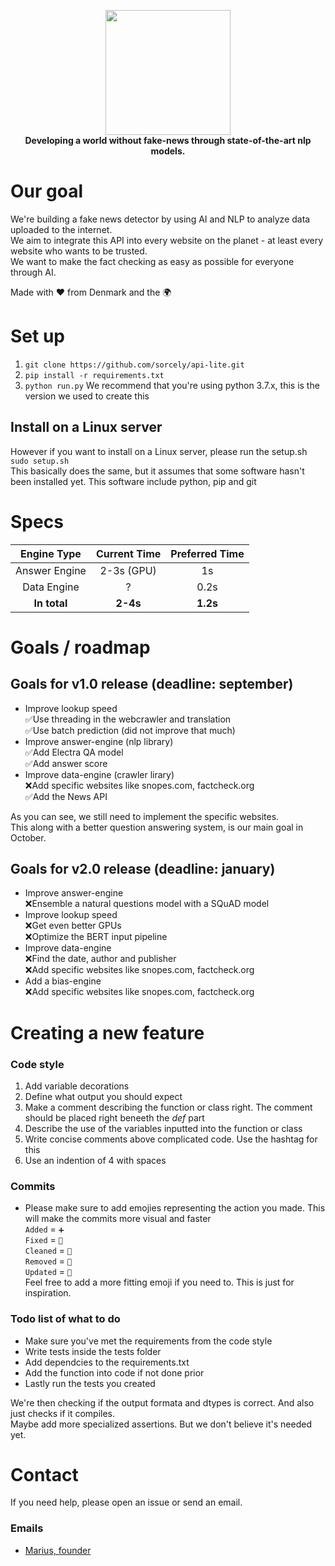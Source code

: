 <p align="center">
  <a href="https://sorcely.tech">
    <img src="https://github.com/sorcely/api-lite/blob/master/.github/logo-lg.png" height="200">  
  </a>
  <br><b>Developing a world without fake-news through state-of-the-art nlp models.</b>
</p>

# Our goal
We're building a fake news detector by using AI and NLP to analyze data uploaded to the internet.  
We aim to integrate this API into every website on the planet - at least every website who wants to be trusted.  
We want to make the fact checking as easy as possible for everyone through AI. 

Made with ❤ from Denmark and the 🌍

# Set up
1. ```git clone https://github.com/sorcely/api-lite.git```
2. ```pip install -r requirements.txt```
3. ```python run.py```
We recommend that you're using python 3.7.x, this is the version we used to create this

## Install on a Linux server
However if you want to install on a Linux server, please run the setup.sh  
```sudo setup.sh```  
This basically does the same, but it assumes that some software hasn't been installed yet. This software include python, pip and git

# Specs
| Engine Type   | Current Time | Preferred Time |
| :---:         | :---:        | :---:          |
| Answer Engine | 2-3s (GPU)   | 1s             |
| Data Engine   | ?            | 0.2s           |
| **In total**  | **2-4s**     | **1.2s**       |

# Goals / roadmap
## Goals for v1.0 release (deadline: september)
* Improve lookup speed  
  ✅Use threading in the webcrawler and translation  
  ✅Use batch prediction (did not improve that much)  
* Improve answer-engine (nlp library)  
  ✅Add Electra QA model  
  ✅Add answer score  
* Improve data-engine (crawler lirary)  
  ❌Add specific websites like snopes.com, factcheck.org  
  ✅Add the News API  

As you can see, we still need to implement the specific websites.  
This along with a better question answering system, is our main goal in October.

## Goals for v2.0 release (deadline: january)
* Improve answer-engine  
  ❌Ensemble a natural questions model with a SQuAD model  
* Improve lookup speed  
  ❌Get even better GPUs  
  ❌Optimize the BERT input pipeline  
* Improve data-engine  
  ❌Find the date, author and publisher    
  ❌Add specific websites like snopes.com, factcheck.org  
* Add a bias-engine  
  ❌Add specific websites like snopes.com, factcheck.org  
 

# Creating a new feature
### Code style
1. Add variable decorations
2. Define what output you should expect
3. Make a comment describing the function or class right. The comment should be placed right beneeth the *def* part
4. Describe the use of the variables inputted into the function or class
5. Write concise comments above complicated code. Use the hashtag for this
6. Use an indention of 4 with spaces

### Commits
* Please make sure to add emojies representing the action you made. This will make the commits more visual and faster  
```Added``` = ```➕```  
```Fixed``` = ```🔧```  
```Cleaned``` = ```🧹```  
```Removed``` = ```🚮```  
```Updated``` = ```🔁```   
Feel free to add a more fitting emoji if you need to. This is just for inspiration.

### Todo list of what to do
* Make sure you've met the requirements from the code style
* Write tests inside the tests folder
* Add dependcies to the requirements.txt
* Add the function into code if not done prior
* Lastly run the tests you created

We're then checking if the output formata and dtypes is correct. And also just checks if it compiles.  
Maybe add more specialized assertions. But we don't believe it's needed yet.

# Contact
If you need help, please open an issue or send an email.

### Emails 
* [Marius, founder](mailto:marius.schlichtkrull@gmail.com)
